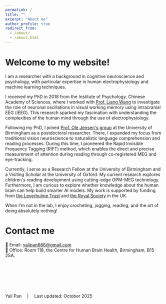 ```yaml
---
permalink: /
title: ""
excerpt: "About me"
author_profile: true
redirect_from: 
  - /about/
  - /about.html
---
```


# **Welcome to my website!**   

I am a researcher with a background in cognitive neuroscience and psychology, with particular expertise in human electrophysiology and machine learning techniques.   

I received my PhD in 2018 from the Institute of Psychology, Chinese Academy of Sciences, where I worked with <a href="https://psych.cas.cn/sourcedb/cn/expert/201302/t20130206_6369838.html">Prof. Liang Wang</a> to investigate the role of neuronal oscillations in visual working memory using intracranial EEG (iEEG). This research sparked my fascination with understanding the complexities of the human mind through the use of electrophysiology.     

Following my PhD, I joined <a href="https://www.neuosc.com/">Prof. Ole Jensen's group</a> at the University of Birmingham as a postdoctoral researcher. There, I expanded my focus from traditional vision neuroscience to naturalistic language comprehension and reading processes. During this time, I pioneered the Rapid Invisible Frequency Tagging (RIFT) method, which enables the direct and precise measurement of attention during reading through co-registered MEG and eye-tracking.    

Currently, I serve as a Research Fellow at the University of Birmingham and a Visiting Scholar at the University of Oxford. My current research explores children's reading development using cutting-edge OPM-MEG technology. Furthermore, I am curious to explore whether knowledge about the human brain can help build smarter AI models. My work is supported by funding from <a href="https://www.leverhulme.ac.uk/">the Leverhulme Trust</a> and <a href="https://royalsociety.org/">the Royal Society</a> in the UK.   

When I'm not in the lab, I enjoy crocheting, jogging, reading, and the art of doing absolutely nothing!

# **Contact me**   
📧 Email: yalipan666@gmail.com       
 📍   Office: Room 118, the Centre for Human Brain Health, Birmingham, B15 2SA.

<br>
<br>
<br>
<br>
<br>

Yali Pan &emsp;|&emsp; Last updated: October 2025


